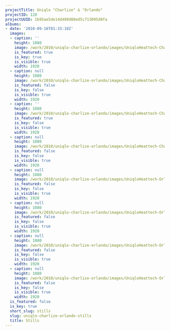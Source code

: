 ```yaml
---
projectTitle: Uniqlo "Charlize" & "Orlando"
projectID: 120
projectUUID: 1b95ae5de14d489d88ed5c713095d8fa
albums:
- date: '2010-09-16T01:33:10Z'
  images:
  - caption: ''
    height: 1080
    image: /work/2010/uniqlo-charlize-orlando/images/UniqloHeattech-Charlize.0001-1.jpg
    is_featured: true
    is_key: true
    is_visible: true
    width: 1920
  - caption: null
    height: 1080
    image: /work/2010/uniqlo-charlize-orlando/images/UniqloHeattech-Charlize.0002-1.jpg
    is_featured: false
    is_key: false
    is_visible: true
    width: 1920
  - caption: ''
    height: 1080
    image: /work/2010/uniqlo-charlize-orlando/images/UniqloHeattech-Charlize.0003-1.jpg
    is_featured: true
    is_key: false
    is_visible: true
    width: 1920
  - caption: null
    height: 1080
    image: /work/2010/uniqlo-charlize-orlando/images/UniqloHeattech-Charlize.0004-1.jpg
    is_featured: false
    is_key: false
    is_visible: true
    width: 1920
  - caption: null
    height: 1080
    image: /work/2010/uniqlo-charlize-orlando/images/UniqloHeattech-Orlando.0001-1.jpg
    is_featured: false
    is_key: false
    is_visible: true
    width: 1920
  - caption: null
    height: 1080
    image: /work/2010/uniqlo-charlize-orlando/images/UniqloHeattech-Orlando.0002-1.jpg
    is_featured: false
    is_key: false
    is_visible: true
    width: 1920
  - caption: null
    height: 1080
    image: /work/2010/uniqlo-charlize-orlando/images/UniqloHeattech-Orlando.0003-1.jpg
    is_featured: false
    is_key: false
    is_visible: true
    width: 1920
  - caption: null
    height: 1080
    image: /work/2010/uniqlo-charlize-orlando/images/UniqloHeattech-Orlando.0004-1.jpg
    is_featured: false
    is_key: false
    is_visible: true
    width: 1920
  is_featured: false
  is_key: true
  short_slug: stills
  slug: uniqlo-charlize-orlando-stills
  title: Stills
---
```

